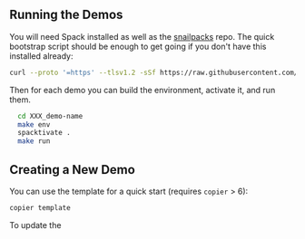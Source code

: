 
## Running the Demos

You will need Spack installed as well as the [snailpacks]() repo. The
quick bootstrap script should be enough to get going if you don't have
this installed already:

```sh
curl --proto '=https' --tlsv1.2 -sSf https://raw.githubusercontent.com/salotz/snailpacks/master/bootstrap.sh | sh
```

Then for each demo you can build the environment, activate it, and run
them.

```sh
  cd XXX_demo-name
  make env
  spacktivate .
  make run
```


## Creating a New Demo

You can use the template for a quick start (requires `copier` > 6):

```sh
copier template
```

To update the
